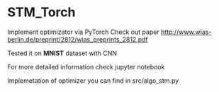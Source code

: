 # STM_Torch

Implement optimizator via PyTorch 
Check out paper http://www.wias-berlin.de/preprint/2812/wias_preprints_2812.pdf

Tested it on **MNIST** dataset with CNN

For more detailed information check jupyter notebook

Implemetation of optimizer you can find in src/algo_stm.py
